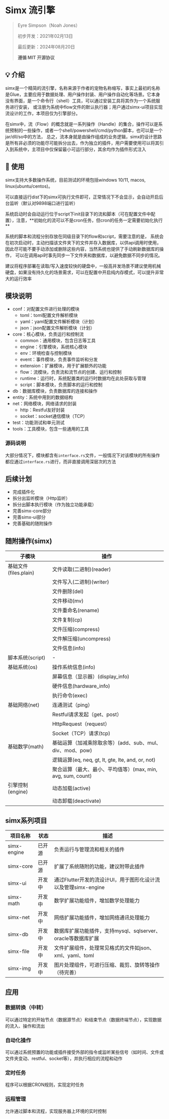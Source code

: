 # Simx 流引擎

> Eyre Simpson（Noah Jones）
>
> 初步开发：2021年02月13日
>
> 最后更新：2024年08月20日
>
> **遵循 MIT 开源协议**

## 💡 介绍

simx是一个精简的流引擎，名称来源于作者的宠物名称缩写，事实上最初的名称是Glue，主要应用于数据处理、用户操作封装、用户操作自动化等场景。它本身没有界面，是一个命令行（shell）工具，可以通过安装工具将其作为一个系统服务进行安装，
或注册为系统中flow文件的默认执行器；用户通过simx-ui项目实现流设计的工作，本项目仅为引擎部分。

在simx中，流（Flow）的概念就是一系列操作（Handle）的集合，操作可以是系统预制的一些操作，或者一个shell/powershell/cmd/python脚本，也可以是一个jar/dll/so中的方法，
总之，流本身就是由操作组成的业务逻辑，simx的设计思路是所有非必须的功能尽可能拆分出去，作为独立的插件，用户需要使用可以将其引入到系统中，主项目中仅保留最小可运行部分，其余均作为插件形式注入

## 🌟 使用

simx支持大多数操作系统，目前测试的环境包括windows 10/11, macos, linux(ubuntu/centos)。

可以直接运行dist下的simx可执行文件即可，正常情况下不会显示，会自动开启后台监听（默认对9898端口进行监听）

系统启动时会自动运行位于script下init目录下的流和脚本（可在配置文件中配置），注意，**初始化的流可以不是cron任务，但cron的任务一定需要初始化执行
**

系统的脚本和流程分别存放在同级目录下的flow和script，需要注意的是，
系统会在初次启动时，主动扫描该文件夹下的文件并存入数据库，以供api调用时使用，因此尽可能不要手动添加或删除这些内容，当然系统也提供了手动刷新数据库的操作，
可以在调用api时事先同步一下文件夹和数据库，以避免数据不同步的情况。

建议将程序部署在读取/写入速度较快的硬盘中，一般高并发场景不建议使用机械硬盘，如果没有持久化的场景需求，可以在配置中开启纯内存模式，可以提升非常大的运行效率

## 模块说明

- conf：对配置文件进行处理的模块
    - toml：toml配置文件解析模块
    - yaml：yaml配置文件解析模块（计划）
    - json：json配置文件解析模块（计划）
- core：核心模块，负责运行和控制流
    - common：通用模块，包含日志等工具
    - engine：引擎模块，系统核心模块
    - env：环境检查与控制模块
    - event：事件模块，负责事件监听和分发
    - extension：扩展模块，用于扩展额外的功能
    - flow：流模块，负责流和流节点的创建、运行和控制
    - runtime：运行时，系统配置类的运行时数据均在此处获取与管理
    - script：脚本模块，负责脚本的运行和控制
- db：数据库模块，负责数据库的连接和操作
- entity：系统中用到的数据结构
- net：网络模块，网络请求的封装
    - http：Restful友好封装
    - socket：socket通信模块（TCP）
- test：功能测试和单元测试
- tools：工具模块，包含一些通用的工具

### 源码说明

大部分情况下，模块都含有`interface.rs`文件，一般情况下对该模块的所有操作都应通过`interface.rs`进行，而非直接调用深层次的方法

## 后续计划

- 完成插件化
- 拆分出监听模块（Http监听）
- 拆分出脚本执行模块（作为独立功能承载）
- 完善simx-core部分
- 完善simx-ui部分
- 完善基础的随附操作

## 随附操作(simx)

| **子模块**           | **操作**                                        |
|-------------------|-----------------------------------------------|
| 基础文件(files.plain) | 文件读取(二进制)(reader)                             |
|                   | 文件写入(二进制)(writer)                             |
|                   | 文件删除(del)                                     |
|                   | 文件移动(mv)                                      |
|                   | 文件重命名(rename)                                 |
|                   | 文件复制(cp)                                      |
|                   | 文件压缩(compress)                                |
|                   | 文件解压缩(uncompress)                             |
|                   | 文件信息(info)                                    |
| 脚本系统(script)      | -                                             |
| 基础系统(os)          | 操作系统信息(info)                                  |
|                   | 屏幕信息（显示器）(display_info)                       |
|                   | 硬件信息(hardware_info)                           |
|                   | 执行命令(exec)                                    |
| 基础网络(net)         | 连通测试（ping）                                    |
|                   | Restful请求发起（get、post）                         |
|                   | HttpRequest（request）                          |
|                   | Socket（TCP）请求(tcp)                            |
| 基础数学(math)        | 基础运算（加减乘除取余等）(add、sub、mul、div、mod、pow)        |
|                   | 逻辑运算(eq, neq, gt, lt, gte, lte, and, or, not) |
|                   | 聚合运算（最大、最小、平均值等）(max, min, avg, sum, count)   |
| 引擎控制(engine)      | 动态加载(active)                                  |
|                   | 动态卸载(deactivate)                              |

## simx系列项目

| **项目名称**    | **状态** | **描述**                                    |
|-------------|--------|-------------------------------------------|
| simx-engine | 已开源    | 负责运行与管理流和相关的插件                            |
| simx-core   | 已开源    | 扩展了系统随附的功能，建议附带此插件                        |
| simx-ui     | 开发中    | 通过Flutter开发的流设计UI，用于图形化设计流以及管理simx-engine |
| simx-math   | 开发中    | 数学扩展功能组件，增加数学处理能力                         |
| simx-net    | 开发中    | 网络扩展功能插件，增加网络通讯处理能力                       |
| simx-db     | 开发中    | 数据库扩展功能插件，支持mysql、sqlserver、oracle等数据库扩展  |
| simx-file   | 开发中    | 文件扩展组件，处理常见格式的文件如json、xml、yaml、toml       |
| simx-img    | 开发中    | 图片处理组件，可进行压缩、裁剪、旋转等操作（待完善）                |

## 应用

### 数据转换（中转）

可以通过特定的开始节点（数据源节点）和结束节点（数据终端节点），实现数据的流入、操作和流出

### 自动化操作

可以通过系统预置的功能或插件接受外部的指令或监听某些信号（如时间、文件或文件夹变动、restful、socket等），并执行相应的流程和动作

### 定时任务

程序可以根据CRON规则，实现定时任务

### 远程管理

允许通过脚本和流程，实现服务器上环境的实时控制
